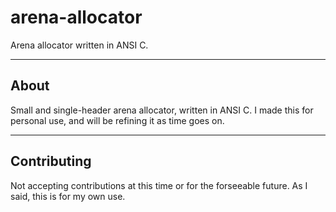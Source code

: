 # arena-allocator
Arena allocator written in ANSI C.

---

## About
Small and single-header arena allocator, written in ANSI C. I made this for personal use, and will be refining it as time goes on.

---

## Contributing
Not accepting contributions at this time or for the forseeable future. As I said, this is for my own use.